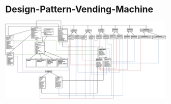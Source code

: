 # Design-Pattern-Vending-Machine
<img src="https://github.com/yzhou677/Design-Pattern-Vending-Machine/blob/master/final_project_MDA.png" width="1000px"/>
